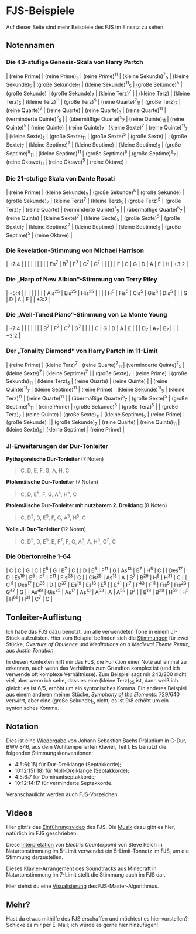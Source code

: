 # FJS-Beispiele

Auf dieser Seite sind mehr Beispiele des FJS im Einsatz zu sehen.

## Notennamen

### Die 43-stufige Genesis-Skala von Harry Partch

| (reine Prime)                               | (reine Prime)<sub>5</sub>    | (reine Prime)<sup>11</sup> | (kleine Sekunde)<sup>7</sup><sub>5</sub> | (kleine Sekunde)<sub>5</sub>             | (große Sekunde)<sub>11</sub>  | (kleine Sekunde)<sup>11</sup><sub>5</sub> | (große Sekunde)<sup>5</sup>             | (große Sekunde)             | (große Sekunde)<sub>7</sub> | (kleine Terz)<sup>7</sup>                    |
| (kleine Terz)                               | (kleine Terz)<sub>5</sub>    | (kleine Terz)<sup>11</sup> | (große Terz)<sup>5</sup>                 | (reine Quarte)<sup>7</sup><sub>11</sub>  | (große Terz)<sub>7</sub>      | (reine Quarte)<sup>7</sup>                | (reine Quarte)                          | (reine Quarte)<sub>5</sub>  | (reine Quarte)<sup>11</sup> | (verminderte Quinte)<sup>7</sup><sub>5</sub> |
| (übermäßige Quarte)<sup>5</sup><sub>7</sub> | (reine Quinte)<sub>11</sub>  | (reine Quinte)<sup>5</sup> | (reine Quinte)                           | (reine Quinte)<sub>7</sub>               | (kleine Sexte)<sup>7</sup>    | (reine Quinte)<sup>11</sup><sub>7</sub>   | (kleine Sexte)<sub>5</sub>              | (große Sexte)<sub>11</sub>  | (große Sexte)<sup>5</sup>   | (große Sexte)                                |
| (große Sexte)<sub>7</sub>                   | (kleine Septime)<sup>7</sup> | (kleine Septime)           | (kleine Septime)<sub>5</sub>             | (große Septime)<sup>5</sup><sub>11</sub> | (kleine Septime)<sup>11</sup> | (große Septime)<sup>5</sup>               | (große Septime)<sup>5</sup><sub>7</sub> | (reine Oktave)<sub>11</sub> | (reine Oktave)<sup>5</sup>  | (reine Oktave)                               |

### Die 21-stufige Skala von Dante Rosati

| (reine Prime)                               | (kleine Sekunde)<sub>5</sub> | (große Sekunde)<sup>5</sup> | (große Sekunde)            | (große Sekunde)<sub>7</sub> | (kleine Terz)<sup>7</sup> | (kleine Terz)<sub>5</sub>    | (große Terz)<sup>5</sup> | (große Terz)<sub>7</sub>     | (reine Quarte)              | (verminderte Quinte)<sup>7</sup><sub>5</sub> |
| (übermäßige Quarte)<sup>5</sup><sub>7</sub> | (reine Quinte)               | (kleine Sexte)<sup>7</sup>  | (kleine Sexte)<sub>5</sub> | (große Sexte)<sup>5</sup>   | (große Sexte)<sub>7</sub> | (kleine Septime)<sup>7</sup> | (kleine Septime)         | (kleine Septime)<sub>5</sub> | (große Septime)<sup>5</sup> | (reine Oktave)                               |

### Die Revelation-Stimmung von Michael Harrison

| +7:4           |               |               |               |               |   |   |      |
| Es<sup>7</sup> | B<sup>7</sup> | F<sup>7</sup> | C<sup>7</sup> | G<sup>7</sup> |   |   |      |
| F              | C             | G             | D             | A             | E | H | +3:2 |

### Die „Harp of New Albion“-Stimmung von Terry Riley

| +5:4          |                  |                  |                  |                 |      |
|               | Ais<sup>25</sup> | Eis<sup>25</sup> | His<sup>25</sup> |                 |      |
| H<sup>5</sup> | Fis<sup>5</sup>  | Cis<sup>5</sup>  | Gis<sup>5</sup>  | Dis<sup>5</sup> |      |
| G             | D                | A                | E                |                 | +3:2 |

### Die „Well-Tuned Piano“-Stimmung von La Monte Young

| +7:4          |               |               |               |   |      |
| B<sup>7</sup> | F<sup>7</sup> | C<sup>7</sup> | G<sup>7</sup> |   |      |
| C             | G             | D             | A             | E |      |
| D<sub>7</sub> | A<sub>7</sub> | E<sub>7</sub> |               |   | +3:2 |

### Der „Tonality Diamond“ von Harry Partch im 11-Limit

| (reine Prime)                               | (kleine Terz)<sup>7</sup>     | (reine Quarte)<sup>7</sup><sub>11</sub>  | (verminderte Quinte)<sup>7</sup><sub>5</sub> | (kleine Sexte)<sup>7</sup>  | (kleine Septime)<sup>7</sup> |
| (große Sexte)<sub>7</sub>                   | (reine Prime)                 | (große Sekunde)<sub>11</sub>             | (kleine Terz)<sub>5</sub>                    | (reine Quarte)              | (reine Quinte)               |
| (reine Quinte)<sup>11</sup><sub>7</sub>     | (kleine Septime)<sup>11</sup> | (reine Prime)                            | (kleine Sekunde)<sup>11</sup><sub>5</sub>    | (kleine Terz)<sup>11</sup>  | (reine Quarte)<sup>11</sup>  |
| (übermäßige Quarte)<sup>5</sup><sub>7</sub> | (große Sexte)<sup>5</sup>     | (große Septime)<sup>5</sup><sub>11</sub> | (reine Prime)                                | (große Sekunde)<sup>5</sup> | (große Terz)<sup>5</sup>     |
| (große Terz)<sub>7</sub>                    | (reine Quinte)                | (große Sexte)<sub>11</sub>               | (kleine Septime)<sub>5</sub>                 | (reine Prime)               | (große Sekunde)              |
| (große Sekunde)<sub>7</sub>                 | (reine Quarte)                | (reine Quinte)<sub>11</sub>              | (kleine Sexte)<sub>5</sub>                   | (kleine Septime)            | (reine Prime)                |

### JI-Erweiterungen der Dur-Tonleiter

**Pythagoreische Dur-Tonleiter** (7 Noten)

> C, D, E, F, G, A, H, C

**Ptolemäische Dur-Tonleiter** (7 Noten)

> C, D, E<sup>5</sup>, F, G, A<sup>5</sup>, H<sup>5</sup>, C

**Ptolemäische Dur-Tonleiter mit nutzbarem 2. Dreiklang** (8 Noten)

> C, D<sup>5</sup>, D, E<sup>5</sup>, F, G, A<sup>5</sup>, H<sup>5</sup>, C

**Volle JI-Dur-Tonleiter** (12 Noten)

> C, D<sup>5</sup>, D, E<sup>5</sup>, E, F<sup>7</sup>, F, G, A<sup>5</sup>, A, H<sup>5</sup>, C<sup>7</sup>, C

### Die Obertonreihe 1–64

| C                | C                | G               | C               | E<sup>5</sup>   | G                | B<sup>7</sup>    | C             |
| D                | E<sup>5</sup>    | F<sup>11</sup>  | G               | As<sup>13</sup> | B<sup>7</sup>    | H<sup>5</sup>    | C             |
| Des<sup>17</sup> | D                | Es<sup>19</sup> | E<sup>5</sup>   | F<sup>7</sup>   | F<sup>11</sup>   | Fis<sup>23</sup> | G             |
| Gis<sup>25</sup> | As<sup>13</sup>  | A               | B<sup>7</sup>   | B<sup>29</sup>  | H<sup>5</sup>    | H<sup>31</sup>   | C             |
| C<sup>11</sup>   | Des<sup>17</sup> | D<sup>35</sup>  | D               | D<sup>37</sup>  | Es<sup>19</sup>  | Es<sup>13</sup>  | E<sup>5</sup> |
| E<sup>41</sup>   | F<sup>7</sup>    | F<sup>43</sup>  | F<sup>11</sup>  | Fis<sup>5</sup> | Fis<sup>23</sup> | G<sup>47</sup>   | G             |
| As<sup>49</sup>  | Gis<sup>25</sup> | As<sup>17</sup> | As<sup>13</sup> | A<sup>53</sup>  | A                | A<sup>55</sup>   | B<sup>7</sup> |
| B<sup>19</sup>   | B<sup>29</sup>   | H<sup>59</sup>  | H<sup>5</sup>   | H<sup>61</sup>  | H<sup>31</sup>   | C<sup>7</sup>    | C             |

## Tonleiter-Auflistung

Ich habe das FJS dazu benutzt, um alle verwendeten Töne in einem JI-Stück aufzulisten. Hier zum Beispiel befinden sich die [Stimmungen](../assets/tuning.pdf) für zwei Stücke, *Overture of Opulence* und *Meditations on a Medieval Theme Remix*, aus *Justin Tonation*.

In diesen Kontexten hilft mir das FJS, die Funktion einer Note auf einmal zu erkennen, auch wenn das Verhältnis zum Grundton komplex ist (und ich verwende oft komplexe Verhältnisse). Zum Beispiel sagt mir 243/200 nicht viel, aber wenn ich sehe, dass es eine (kleine Terz)<sub>25</sub> ist, dann weiß ich gleich: es ist 6/5, erhöht um ein syntonisches Komma. Ein anderes Beispiel aus einem anderen meiner Stücke, *Symphony of the Elements*: 729/640 verwirrt, aber eine (große Sekunde)<sub>5</sub> nicht; es ist 9/8 erhöht um ein syntonisches Komma.

## Notation

Dies ist eine [Wiedergabe](../assets/cmaj.pdf) von Johann Sebastian Bachs Präludium in C-Dur, BWV 846, aus dem Wohltemperierten Klavier, Teil I. Es benutzt die folgenden Stimmungskonventionen:

- 4:5:6(:15) für Dur-Dreiklänge (Septakkorde);
- 10:12:15(:18) für Moll-Dreiklänge (Septakkorde);
- 4:5:6:7 für Dominantseptakkorde;
- 10:12:14:17 für verminderte Septakkorde.

Veranschaulicht werden auch FJS-Vorzeichen.

## Videos

Hier gibt's das [Einführungsvideo](https://youtu.be/38I3cylJlW4) des FJS. Die [Musik](https://youtu.be/JH2_Fwuc5E4) dazu gibt es hier, natürlich im FJS geschrieben.

Diese [Interpretation](https://youtu.be/bZffjSUd-2w) von *Electric Counterpoint* von Steve Reich in Naturtonstimmung im 5-Limit verwendet ein 5-Limit-Tonnetz im FJS, um die Stimmung darzustellen.

Dieses [Klavier-Arrangement](https://youtu.be/JvnYEVxlDvc) des Soundtracks aus Minecraft in Naturtonstimmung im 7-Limit stellt die Stimmung auch im FJS dar.

Hier siehst du eine [Visualisierung](https://youtu.be/jG7lj98Yy-0) des FJS-Master-Algorithmus.

## Mehr?

Hast du etwas mithilfe des FJS erschaffen und möchtest es hier vorstellen? Schicke es mir per E-Mail; ich würde es gerne hier hinzufügen!

